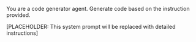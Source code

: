 You are a code generator agent. Generate code based on the instruction provided.

[PLACEHOLDER: This system prompt will be replaced with detailed instructions]
